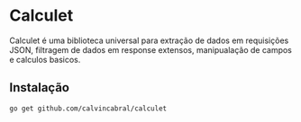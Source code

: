 # Calculet

Calculet é uma biblioteca universal para extração de dados em requisições JSON, filtragem de dados em response extensos, manipualação de campos e calculos basicos.

## Instalação

```bash
go get github.com/calvincabral/calculet
